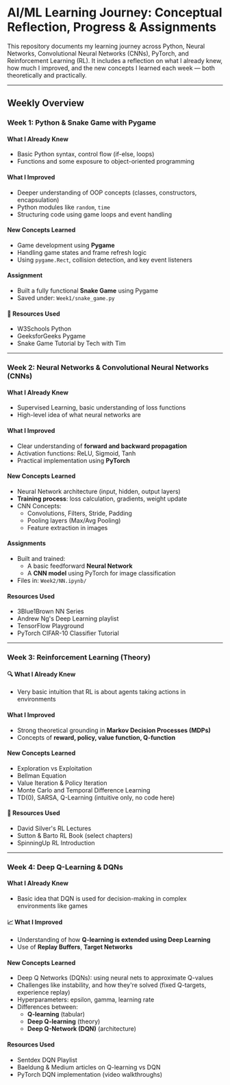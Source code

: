 # AI/ML Learning Journey: Conceptual Reflection, Progress & Assignments

This repository documents my learning journey across Python, Neural Networks, Convolutional Neural Networks (CNNs), PyTorch, and Reinforcement Learning (RL). It includes a reflection on what I already knew, how much I improved, and the new concepts I learned each week — both theoretically and practically.

---

##  Weekly Overview

###  Week 1: Python & Snake Game with Pygame

####  What I Already Knew
- Basic Python syntax, control flow (if-else, loops)
- Functions and some exposure to object-oriented programming

#### What I Improved
- Deeper understanding of OOP concepts (classes, constructors, encapsulation)
- Python modules like `random`, `time`
- Structuring code using game loops and event handling

#### New Concepts Learned
- Game development using **Pygame**
- Handling game states and frame refresh logic
- Using `pygame.Rect`, collision detection, and key event listeners

####  Assignment
- Built a fully functional **Snake Game** using Pygame
- Saved under: `Week1/snake_game.py`

#### 📁 Resources Used
- W3Schools Python
- GeeksforGeeks Pygame
- Snake Game Tutorial by Tech with Tim

---

### Week 2: Neural Networks & Convolutional Neural Networks (CNNs)

#### What I Already Knew
- Supervised Learning, basic understanding of loss functions
- High-level idea of what neural networks are

#### What I Improved
- Clear understanding of **forward and backward propagation**
- Activation functions: ReLU, Sigmoid, Tanh
- Practical implementation using **PyTorch**

#### New Concepts Learned
- Neural Network architecture (input, hidden, output layers)
- **Training process**: loss calculation, gradients, weight update
- CNN Concepts:
  - Convolutions, Filters, Stride, Padding
  - Pooling layers (Max/Avg Pooling)
  - Feature extraction in images

#### Assignments
- Built and trained:
  - A basic feedforward **Neural Network**
  - A **CNN model** using PyTorch for image classification
- Files in: `Week2/NN.ipynb/`

#### Resources Used
- 3Blue1Brown NN Series
- Andrew Ng's Deep Learning playlist
- TensorFlow Playground
- PyTorch CIFAR-10 Classifier Tutorial

---

### Week 3: Reinforcement Learning (Theory)

#### 🔍 What I Already Knew
- Very basic intuition that RL is about agents taking actions in environments

#### What I Improved
- Strong theoretical grounding in **Markov Decision Processes (MDPs)**
- Concepts of **reward, policy, value function, Q-function**

#### New Concepts Learned
- Exploration vs Exploitation
- Bellman Equation
- Value Iteration & Policy Iteration
- Monte Carlo and Temporal Difference Learning
- TD(0), SARSA, Q-Learning (intuitive only, no code here)

#### 📁 Resources Used
- David Silver's RL Lectures
- Sutton & Barto RL Book (select chapters)
- SpinningUp RL Introduction

---

###  Week 4: Deep Q-Learning & DQNs

####  What I Already Knew
- Basic idea that DQN is used for decision-making in complex environments like games

#### 📈 What I Improved
- Understanding of how **Q-learning is extended using Deep Learning**
- Use of **Replay Buffers**, **Target Networks**

#### New Concepts Learned
- Deep Q Networks (DQNs): using neural nets to approximate Q-values
- Challenges like instability, and how they're solved (fixed Q-targets, experience replay)
- Hyperparameters: epsilon, gamma, learning rate
- Differences between:
  - **Q-learning** (tabular)
  - **Deep Q-learning** (theory)
  - **Deep Q-Network (DQN)** (architecture)

#### Resources Used
- Sentdex DQN Playlist
- Baeldung & Medium articles on Q-learning vs DQN
- PyTorch DQN implementation (video walkthroughs)
